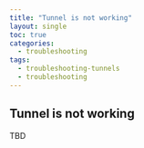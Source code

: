 ```yaml
---
title: "Tunnel is not working"
layout: single
toc: true
categories:
  - troubleshooting
tags:
  - troubleshooting-tunnels
  - troubleshooting
---
```


## Tunnel is not working

TBD
